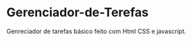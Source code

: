 # Gerenciador-de-Terefas
Genreciador de tarefas básico feito com Html CSS e javascript.


<a href=""></a>
